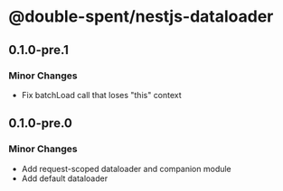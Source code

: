 # @double-spent/nestjs-dataloader

## 0.1.0-pre.1

### Minor Changes

- Fix batchLoad call that loses "this" context

## 0.1.0-pre.0

### Minor Changes

- Add request-scoped dataloader and companion module
- Add default dataloader
